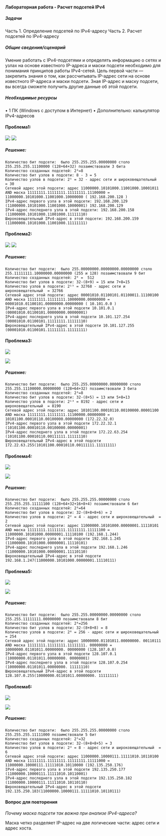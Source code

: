 #### Лабораторная работа - Расчет подсетей IPv4 

##### Задачи
Часть 1. Определение подсетей по IPv4-адресу
Часть 2. Расчет подсетей по IPv4-адресу

##### Общие сведения/сценарий
Умение работать с IPv4-подсетями и определять информацию о сетях и узлах на основе известного IP-адреса и маски подсети необходимо для понимания принципов работы IPv4-сетей. Цель первой части — закрепить знания о том, как рассчитывать IP-адрес сети на основе известного IP-адреса и маски подсети. Зная IP-адрес и маску подсети, вы всегда сможете получить другие данные об этой подсети.

##### Необходимые ресурсы
•	1 ПК (Windows с доступом в Интернет)
•	Дополнительно: калькулятор IPv4-адресов

#### Проблема1:
![](https://github.com/Adminkzn/Otus-Network-Engineer/blob/main/img/lab%203-1.jpg?raw=true)
![](https://github.com/Adminkzn/Otus-Network-Engineer/blob/main/img/lab%203-2.jpg?raw=true)
##### Решение:
    Количество бит подсети:  было 255.255.255.00000000 столо 255.255.255.11100000 (128+64+32) позаимствовали 3 бита 
    Количество созданных подсетей: 2³=8
    Количество бит узлов в подсети: 8 - 3 = 5
    Количество узлов в подсети: 2⁵ = 32 - адрес сети и широковещательный  = 30 
    Сетевой адрес этой подсети: адрес 11000000.10101000.11001000.10001011 AND маска 11111111.11111111.11111111.11100000 = 11000000.10101000.11001000.10000000 ( 192.168.200.128 )
    IPv4-адрес первого узла в этой подсети: 192.168.200.129 (11000000.10101000.11001000.10000001) 192.168.200.129
    IPv4-адрес последнего узла в этой подсети: 192.168.200.158 (11000000.10101000.11001000.11111110)
    Широковещательный IPv4-адрес в этой подсети: 192.168.200.159 (11000000.10101000.11001000.11111111)

#### Проблема2:
![](https://github.com/Adminkzn/Otus-Network-Engineer/blob/main/img/lab%203-3.jpg?raw=true)
![](https://github.com/Adminkzn/Otus-Network-Engineer/blob/main/img/lab%203-4.jpg?raw=true)

##### Решение:
    Количество бит подсети:  было 255.00000000.00000000.00000000 столо 255.11111111.10000000.00000000 (255 и 128) позаимствовали 9 бит
    Количество созданных подсетей: 2⁹ =  512
    Количество бит узлов в подсети: 32-(8+9) = 15 или 7+8=15
    Количество узлов в подсети: 2¹⁵ = 32768 - адрес сети и широковещательный  = 32766
    Сетевой адрес этой подсети: адрес 00001010.01100101.01100011.11100100 AND маска 11111111.11111111.10000000.00000000 = 00001010.01100101.00000000.00000000 ( 10.101.0.0 )
    IPv4-адрес первого узла в этой подсети 10.101.0.1  (00001010.01100101.00000000.00000001)
    IPv4-адрес последнего узла в этой подсети 10.101.127.254 (00001010.01100101.11111111.11111110)
    Широковещательный IPv4-адрес в этой подсети 10.101.127.255  (00001010.01100101.11111111.11111111)

#### Проблема3:
![](https://github.com/Adminkzn/Otus-Network-Engineer/blob/main/img/lab%203-5.jpg?raw=true)

![](https://github.com/Adminkzn/Otus-Network-Engineer/blob/main/img/lab%203-6.jpg?raw=true)

##### Решение:
    Количество бит подсети:  было 255.255.00000000.00000000 столо 255.255.11100000.00000000 (128+64+32) позаимствовали 3 бита
    Количество созданных подсетей: 2³=8
    Количество бит узлов в подсети: 32-(8+5) = 13 или 5+8=13
    Количество узлов в подсети: 2¹³ = 8192 - адрес сети и широковещательный  = 8190
    Сетевой адрес этой подсети: адрес 10101100.00010110.00100000.00001100 AND маска 11111111.11111111.11100000.00000000 = 10101100.00010110.00100000.00000000 (172.22.32.0)
    IPv4-адрес первого узла в этой подсети 172.22.32.1 (10101100.00010110.00100000.00000001)
    IPv4-адрес последнего узла в этой подсети 172.22.63.254 (10101100.00010110.00111111.11111110)
    Широковещательный IPv4-адрес в этой подсети 172.22.63.255(10101100.00010110.00111111.11111111)
#### Проблема4:
![](https://github.com/Adminkzn/Otus-Network-Engineer/blob/main/img/lab%203-7.jpg?raw=true)

![](https://github.com/Adminkzn/Otus-Network-Engineer/blob/main/img/lab%203-8.jpg?raw=true)

##### Решение:
    Количество бит подсети:  было 255.255.255.00000000 столо 255.255.255.11111100 (128+64+32+16+8+4) позаимствовали 6 бит
    Количество созданных подсетей: 2⁶=64
    Количество бит узлов в подсети: 32-(8+8+8+6) = 2
    Количество узлов в подсети: 2² = 4 - адрес сети и широковещательный  = 2
    Сетевой адрес этой подсети: адрес 11000000.10101000.00000001.11110101 AND маска 11111111.11111111.11111111.11111100 = 11000000.10101000.00000001.11110100 (192.168.1.244)
    IPv4-адрес первого узла в этой подсети 192.168.1.245 (11000000.10101000.00000001.11110101)
    IPv4-адрес последнего узла в этой подсети 192.168.1.246 (11000000.10101000.00000001.11110110)
    Широковещательный IPv4-адрес в этой подсети 192.168.1.247(11000000.10101000.00000001.11110111)

#### Проблема5:
![](https://github.com/Adminkzn/Otus-Network-Engineer/blob/main/img/lab%203-9.jpg?raw=true)

![](https://github.com/Adminkzn/Otus-Network-Engineer/blob/main/img/lab%203-10.jpg?raw=true)

##### Решение:
    Количество бит подсети:  было 255.255.00000000.00000000 столо 255.255.11111111.00000000 позаимствовали 8 бит
    Количество созданных подсетей: 2⁸=256
    Количество бит узлов в подсети: 32-(8+8+8) = 8
    Количество узлов в подсети: 2⁸ = 256 - адрес сети и широковещательный  = 254
    Сетевой адрес этой подсети: адрес 10000000.01101011.00000000. 00110111 AND маска 11111111.11111111.11111111. 00000000 = 10000000.01101011.00000000. 00000000 (128.107.0.0)
    IPv4-адрес первого узла в этой подсети 128.107.0.1 (10000000.01101011.00000000. 00000001)
    IPv4-адрес последнего узла в этой подсети 128.107.0.254 (10000000.01101011.00000000. 11111110)
    Широковещательный IPv4-адрес в этой подсети 128.107.0.255(10000000.01101011.00000000. 11111111)

#### Проблема6:
![](https://github.com/Adminkzn/Otus-Network-Engineer/blob/main/img/lab%203-11.jpg?raw=true)

![](https://github.com/Adminkzn/Otus-Network-Engineer/blob/main/img/lab%203-12.jpg?raw=true)

##### Решение:
    Количество бит подсети:  было 255.255.255.00000000 столо 255.255.255.11111000 позаимствовали 5 бит
    Количество созданных подсетей: 2⁵=32
    Количество бит узлов в подсети: 32-(8+8+8+5) = 3
    Количество узлов в подсети: 2³ = 8 - адрес сети и широковещательный  = 6
    Сетевой адрес этой подсети: адрес 11000000.10000111.11111010.10110100 AND маска 11111111.11111111.11111111.11111000 = 11000000.10000111.11111010.10110000 (192.135.250.176)
    IPv4-адрес первого узла в этой подсети 192.135.250.177 (11000000.10000111.11111010.10110001)
    IPv4-адрес последнего узла в этой подсети 192.135.250.182 (11000000.10000111.11111010.10110110)
    Широковещательный IPv4-адрес в этой подсети 192.135.250.183(11000000.10000111.11111010.10110111)

#### Вопрос для повторения
*Почему маска подсети так важна при анализе IPv4-адреса?*

Маска четко разделяет IP-адрес на две логические части: адрес сети и адрес хоста.










